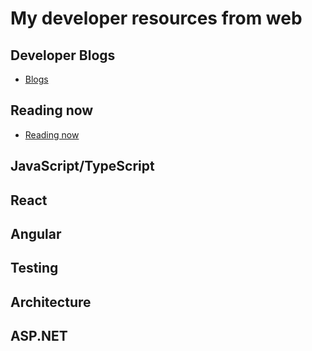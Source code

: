 # My developer resources from web

## Developer Blogs

- [Blogs](BLOGS.md)

## Reading now

- [Reading now](READING-NOW.md)

## JavaScript/TypeScript

## React

## Angular

## Testing

## Architecture

## ASP.NET
